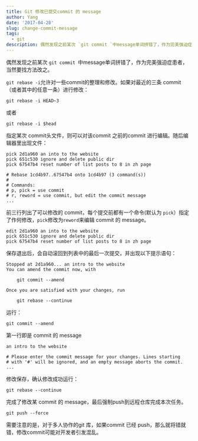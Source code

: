 ```yaml
---
title: Git 修改已提交commit 的 message
author: Yang
date: '2017-04-28'
slug: change-commit-message
tags:
  - git
description: 偶然发现之前某次 `git commit `中message单词拼错了，作为完美强迫症患者，当然要找方法改之。
---
```


偶然发现之前某次 `git commit `中message单词拼错了，作为完美强迫症患者，当然要找方法改之。

`git rebase -i`允许对一些commit的整理和修改。如果对最近的三条 commit （或者其中的任意一条）进行修改：

`git rebase -i HEAD~3`

或者

`git rebase -i $head`

指定某次 commit头文件，则可以对该commit 之前的commit 进行编辑。随后编辑器里出现文件：

```
pick 2d1a960 an into to the website
pick 651c530 ignore and delete public dir
pick 67547b4 reset number of list posts to 8 in zh page

# Rebase 1cd4b97..67547b4 onto 1cd4b97 (3 command(s))
#
# Commands:
# p, pick = use commit
# r, reword = use commit, but edit the commit message
...
```

前三行列出了可以修改的 commit，每个提交前都有一个命令(默认为 `pick`）指定了作何修改，`pick`修改为`reword`来编辑 commit 的 message。

```
edit 2d1a960 an into to the website
pick 651c530 ignore and delete public dir
pick 67547b4 reset number of list posts to 8 in zh page
```
保存退出后，会自动滚回到列表中的最后一次提交，并出现以下提示语句：

```
Stopped at 2d1a960... an intro to the website
You can amend the commit now, with

	git commit --amend 

Once you are satisfied with your changes, run

	git rebase --continue
```

运行：

```
git commit --amend
```

第一行即是 commit 的 message

```
an intro to the website

# Please enter the commit message for your changes. Lines starting
# with '#' will be ignored, and an empty message aborts the commit.
...
```

修改保存，确认修改成功运行：

```
git rebase --continue
```
完成了修改某 commit 的 message，最后强制push到远程仓库完成本次任务。

```
git push --force
```

需要注意的是，对于多人协作的git 库，如果commit 已经 push，那么就将错就错，修改commit可能对开发者引发混乱。

